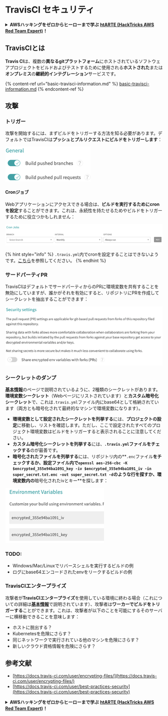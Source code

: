 # TravisCI セキュリティ

<details>

<summary><strong>AWSハッキングをゼロからヒーローまで学ぶ</strong> <a href="https://training.hacktricks.xyz/courses/arte"><strong>htARTE (HackTricks AWS Red Team Expert)</strong></a><strong>！</strong></summary>

HackTricksをサポートする他の方法:

* **HackTricksにあなたの会社を広告したい**、または**HackTricksをPDFでダウンロードしたい**場合は、[**サブスクリプションプラン**](https://github.com/sponsors/carlospolop)をチェックしてください！
* [**公式PEASS & HackTricksグッズ**](https://peass.creator-spring.com)を入手する
* [**PEASSファミリー**](https://opensea.io/collection/the-peass-family)を発見する、私たちの独占的な[**NFTs**](https://opensea.io/collection/the-peass-family)のコレクション
* 💬 [**Discordグループ**](https://discord.gg/hRep4RUj7f)に**参加する**か、[**テレグラムグループ**](https://t.me/peass)に参加するか、**Twitter** 🐦 [**@carlospolopm**](https://twitter.com/carlospolopm)を**フォローする**。
* **ハッキングのコツを共有するために、** [**HackTricks**](https://github.com/carlospolop/hacktricks) と [**HackTricks Cloud**](https://github.com/carlospolop/hacktricks-cloud) のgithubリポジトリにPRを提出する。

</details>

## TravisCIとは

**Travis CI**は、複数の**異なるgitプラットフォーム**にホストされているソフトウェアプロジェクトをビルドおよびテストするために使用される**ホストされた**または**オンプレミス**の**継続的インテグレーション**サービスです。

{% content-ref url="basic-travisci-information.md" %}
[basic-travisci-information.md](basic-travisci-information.md)
{% endcontent-ref %}

## 攻撃

### トリガー

攻撃を開始するには、まずビルドをトリガーする方法を知る必要があります。デフォルトではTravisCIは**プッシュとプルリクエストにビルドをトリガーします**：

![](<../../.gitbook/assets/image (19) (1).png>)

#### Cronジョブ

Webアプリケーションにアクセスできる場合は、**ビルドを実行するためにcronを設定**することができます。これは、永続性を持たせるためやビルドをトリガーするために役立つかもしれません：

![](<../../.gitbook/assets/image (42).png>)

{% hint style="info" %}
`.travis.yml`内でcronを設定することはできないようです。[こちら](https://github.com/travis-ci/travis-ci/issues/9162)を参照してください。
{% endhint %}

### サードパーティPR

TravisCIはデフォルトでサードパーティからのPRに環境変数を共有することを無効にしていますが、誰かがそれを有効にすると、リポジトリにPRを作成してシークレットを抽出することができます：

![](<../../.gitbook/assets/image (1) (1) (1) (1) (1) (1) (1) (1) (1) (1) (1) (1) (1) (1) (1) (1) (1) (1) (1) (1) (1) (1).png>)

### シークレットのダンプ

[**基本情報**](basic-travisci-information.md)のページで説明されているように、2種類のシークレットがあります。**環境変数シークレット**（Webページにリストされています）と**カスタム暗号化シークレット**で、これは`.travis.yml`ファイル内にbase64として格納されています（両方とも暗号化されて最終的なマシンで環境変数になります）。

* **環境変数として設定されたシークレットを列挙する**には、**プロジェクトの設定**に移動し、リストを確認します。ただし、ここで設定されたすべてのプロジェクト環境変数はビルドをトリガーすると表示されることに注意してください。
* **カスタム暗号化シークレットを列挙する**には、**`.travis.yml`ファイルをチェックする**のが最善です。
* **暗号化されたファイルを列挙する**には、リポジトリ内の**`.enc`ファイル**をチェックするか、設定ファイル内で`openssl aes-256-cbc -K $encrypted_355e94ba1091_key -iv $encrypted_355e94ba1091_iv -in super_secret.txt.enc -out super_secret.txt -d`のような行を探すか、**環境変数**内の**暗号化されたivとキー**を探します：

![](<../../.gitbook/assets/image (71).png>)

### TODO:

* Windows/Mac/Linuxでリバースシェルを実行するビルドの例
* ログにbase64エンコードされたenvをリークするビルドの例

### TravisCIエンタープライズ

攻撃者が**TravisCIエンタープライズ**を使用している環境に終わる場合（これについての詳細は[**基本情報**](basic-travisci-information.md#travisci-enterprise)で説明されています）、攻撃者は**ワーカーでビルドをトリガーする**ことができます。これは、攻撃者が以下のことを可能にするそのサーバーに横移動できることを意味します：

* ホストに脱出する？
* Kubernetesを危険にさらす？
* 同じネットワークで実行されている他のマシンを危険にさらす？
* 新しいクラウド資格情報を危険にさらす？

## 参考文献

* [https://docs.travis-ci.com/user/encrypting-files/](https://docs.travis-ci.com/user/encrypting-files/)
* [https://docs.travis-ci.com/user/best-practices-security](https://docs.travis-ci.com/user/best-practices-security)

<details>

<summary><strong>AWSハッキングをゼロからヒーローまで学ぶ</strong> <a href="https://training.hacktricks.xyz/courses/arte"><strong>htARTE (HackTricks AWS Red Team Expert)</strong></a><strong>！</strong></summary>

HackTricksをサポートする他の方法:

* **HackTricksにあなたの会社を広告したい**、または**HackTricksをPDFでダウンロードしたい**場合は、[**サブスクリプションプラン**](https://github.com/sponsors/carlospolop)をチェックしてください！
* [**公式PEASS & HackTricksグッズ**](https://peass.creator-spring.com)を入手する
* [**PEASSファミリー**](https://opensea.io/collection/the-peass-family)を発見する、私たちの独占的な[**NFTs**](https://opensea.io/collection/the-peass-family)のコレクション
* 💬 [**Discordグループ**](https://discord.gg/hRep4RUj7f)に**参加する**か、[**テレグラムグループ**](https://t.me/peass)に参加するか、**Twitter** 🐦 [**@carlospolopm**](https://twitter.com/carlospolopm)を**フォローする**。
* **ハッキングのコツを共有するために、** [**HackTricks**](https://github.com/carlospolop/hacktricks) と [**HackTricks Cloud**](https://github.com/carlospolop/hacktricks-cloud) のgithubリポジトリにPRを提出する。

</details>
